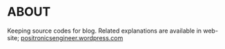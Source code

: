 # ABOUT

Keeping source codes for blog.
Related explanations are available in web-site;
[positronicsengineer.wordpress.com](https://positronicsengineer.wordpress.com/)
